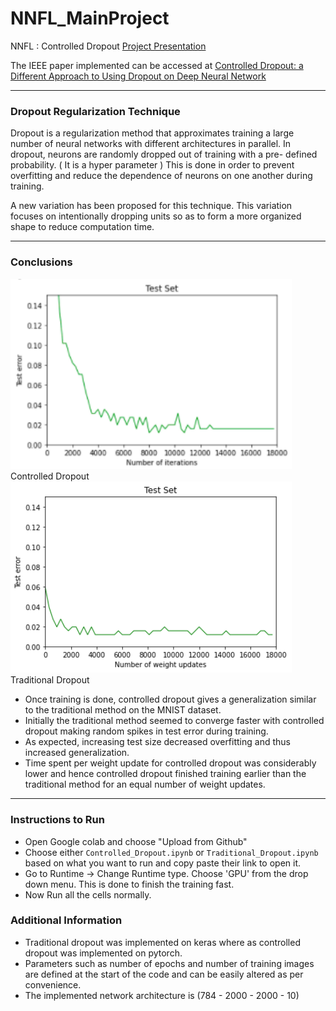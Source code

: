 # NNFL_MainProject
NNFL : Controlled Dropout
[Project Presentation](https://github.com/aayush-v/NNFL_MainProject/blob/master/53.pdf)

The IEEE paper implemented can be accessed at [Controlled Dropout: a Different Approach to Using Dropout on Deep Neural Network](https://ieeexplore.ieee.org/document/7881693)

---

### Dropout Regularization Technique

Dropout is a regularization method that approximates training a large number of neural networks with different architectures in parallel.
In dropout, neurons are  randomly dropped out of training with a pre- defined probability. ( It is a hyper parameter )
This is done in order to prevent overfitting and reduce the dependence of neurons on one another during training.

A new variation has been proposed for this technique. This variation focuses on intentionally dropping units so as to form a more organized shape to reduce computation time.

---

### Conclusions

<img src = "/testerror_controlled_dropout.png" width = "450"> 
Controlled Dropout

<img src = "/testerror_traditional_dropout.png" width = "450"> 
Traditional Dropout



 - Once training is done, controlled dropout gives a generalization similar to the traditional method on the MNIST dataset.
 - Initially the traditional method seemed to converge faster with controlled dropout making random spikes in test error during training.
 - As expected, increasing test size decreased overfitting and thus increased generalization.
 - Time spent per weight update for controlled dropout was considerably lower and hence controlled dropout finished training earlier than the traditional method for an equal number of weight updates.
 
 ---

### Instructions to Run
- Open Google colab and choose "Upload from Github"
- Choose either `Controlled_Dropout.ipynb` or `Traditional_Dropout.ipynb` based on what you want to run and copy paste their link to open it.
- Go to Runtime -> Change Runtime type. Choose 'GPU' from the drop down menu. This is done to finish the training fast.
- Now Run all the cells normally.

### Additional Information
- Traditional dropout was implemented on keras where as controlled dropout was implemented on pytorch.
- Parameters such as number of epochs and number of training images are defined at the start of the code and can be easily altered as per convenience.
- The implemented network architecture is (784 - 2000 - 2000 - 10)
